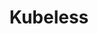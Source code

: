 ---
codehost: https://github.com/https://github.com/kubeless
logohandle: kubelessio
sort: kubeless
title: Kubeless
website: https://kubeless.io/
---